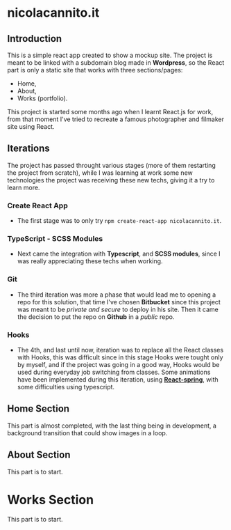 # nicolacannito.it
## Introduction
This is a simple react app created to show a mockup site.
The project is meant to be linked with a subdomain blog made in **Wordpress**, so the React part is only a static site that works with three sections/pages:
- Home,
- About,
- Works (portfolio).

This project is started some months ago when I learnt React.js for work, from that moment I've tried to recreate a famous photographer and filmaker site using React.

## Iterations

The project has passed throught various stages (more of them restarting the project from scratch), while I was learning at work some new technologies the project was receiving these new techs, giving it a try to learn more.

### Create React App
- The first stage was to only try ```npm create-react-app nicolacannito.it```.

### TypeScript - SCSS Modules
- Next came the integration with **Typescript**, and **SCSS modules**, since I was really appreciating these techs when working.

### Git
- The third iteration was more a phase that would lead me to opening a repo for this solution, that time I've chosen **Bitbucket** since this project was meant to be _private and secure_ to deploy in his site. Then it came the decision to put the repo on **Github** in a _public_ repo.

### Hooks
- The 4th, and last until now, iteration was to replace all the React classes with Hooks, this was difficult since in this stage Hooks were tought only by myself, and if the project was going in a good way, Hooks would be used during everyday job switching from classes.
Some animations have been implemented during this iteration, using **[React-spring](https://github.com/react-spring/react-spring)**, with some difficulties using typescript.

## Home Section 
This part is almost completed, with the last thing being in development, a background transition that could show images in a loop.

## About Section
This part is to start.

# Works Section
This part is to start.
